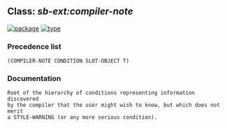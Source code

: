 ## Class: ***sb-ext:compiler-note***
[![package](https://img.shields.io/badge/Package-SB--EXT-5f9ea0.svg?style=social&colorA=999999)](../) [![type](https://img.shields.io/badge/Type-Class-5f9ea0.svg?style=social&colorA=999999)](../#class) 
### Precedence list
```
(COMPILER-NOTE CONDITION SLOT-OBJECT T)
```
### Documentation
```
Root of the hierarchy of conditions representing information discovered
by the compiler that the user might wish to know, but which does not merit
a STYLE-WARNING (or any more serious condition).
```
